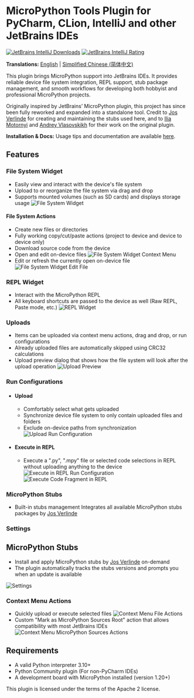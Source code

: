 # MicroPython Tools Plugin for PyCharm, CLion, IntelliJ and other JetBrains IDEs

[![JetBrains IntelliJ Downloads](https://img.shields.io/jetbrains/plugin/d/26227-micropython-tools?label=Downloads)](https://plugins.jetbrains.com/plugin/26227-micropython-tools)
[![JetBrains IntelliJ Rating](https://img.shields.io/jetbrains/plugin/r/rating/26227-micropython-tools?label=Rating)](https://plugins.jetbrains.com/plugin/26227-micropython-tools)

**Translations:** [English](README.md) | [Simplified Chinese (简体中文)](README_zh-CN.md)

This plugin brings MicroPython support into JetBrains IDEs.
It provides reliable device file system integration, REPL support, stub package management, and smooth workflows for
developing both hobbyist and professional MicroPython projects.

Originally inspired by JetBrains’ MicroPython plugin, this project has since been fully reworked and expanded into a
standalone tool. Credit to [Jos Verlinde](https://github.com/Josverl/micropython-stubs) for creating and maintaining the
stubs used here, and to [Ilia Motornyi](https://github.com/elmot) and
[Andrey Vlasovskikh](https://github.com/vlasovskikh) for their work on the original plugin.

**Installation & Docs:** Usage tips and documentation are available [here](DOCUMENTATION.md).

## Features

### File System Widget

- Easily view and interact with the device's file system
- Upload to or reorganize the file system via drag and drop
- Supports mounted volumes (such as SD cards) and displays storage usage
  ![File System Widget](media/file_system.png)

#### File System Actions

- Create new files or directories
- Fully working copy/cut/paste actions (project to device and device to device only)
- Download source code from the device
- Open and edit on-device files
  ![File System Widget Context Menu](media/file_system_context_menu.png)
- Edit or refresh the currently open on-device file
  ![File System Widget Edit File](media/file_system_edit_file.png)

### REPL Widget

- Interact with the MicroPython REPL
- All keyboard shortcuts are passed to the device as well (Raw REPL, Paste mode, etc.)
  ![REPL Widget](media/repl.png)

### Uploads

- Items can be uploaded via context menu actions, drag and drop, or run configurations
- Already uploaded files are automatically skipped using CRC32 calculations
- Upload preview dialog that shows how the file system will look after the upload operation
  ![Upload Preview](media/upload_preview.png)

### Run Configurations

- #### Upload
    - Comfortably select what gets uploaded
    - Synchronize device file system to only contain uploaded files and folders
    - Exclude on-device paths from synchronization
      ![Upload Run Configuration](media/run_configuration_upload.png)
- #### Execute in REPL
    - Execute a ".py", ".mpy" file or selected code selections in REPL without uploading anything to the device
      ![Execute in REPL Run Configuration](media/run_configuration_execute.png)
      ![Execute Code Fragment in REPL](media/execute_fragment.png)

### MicroPython Stubs

- Built-in stubs management Integrates all available MicroPython stubs packages
  by [Jos Verlinde](https://github.com/Josverl/micropython-stubs)

### Settings

## MicroPython Stubs

- Install and apply MicroPython stubs by [Jos Verlinde](https://github.com/Josverl/micropython-stubs) on-demand
- The plugin automatically tracks the stubs versions and prompts you when an update is available

![Settings](media/settings.png)

### Context Menu Actions

- Quickly upload or execute selected files
  ![Context Menu File Actions](media/file_actions.png)
- Custom "Mark as MicroPython Sources Root" action that allows compatibility with most JetBrains IDEs
  ![Context Menu MicroPython Sources Actions](media/micropython_sources.png)

## Requirements

* A valid Python interpreter 3.10+
* Python Community plugin (For non-PyCharm IDEs)
* A development board with MicroPython installed (version 1.20+)

This plugin is licensed under the terms of the Apache 2 license.
